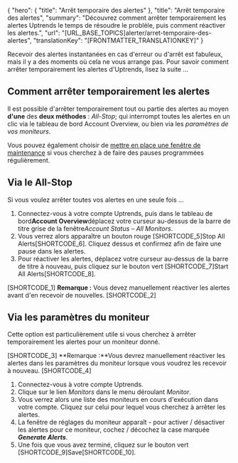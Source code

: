 {
  "hero": {
    "title": "Arrêt temporaire des alertes"
  },
  "title": "Arrêt temporaire des alertes",
  "summary": "Découvrez comment arrêter temporairement les alertes Uptrends le temps de résoudre le problèle, puis comment réactiver les alertes.",
  "url": "[URL_BASE_TOPICS]alerter/arret-temporaire-des-alertes",
  "translationKey": "[FRONTMATTER_TRANSLATIONKEY]"
}

Recevoir des alertes instantanées en cas d'erreur ou d'arrêt est fabuleux, mais il y a des moments où cela ne vous arrange pas. Pour savoir comment arrêter temporairement les alertes d'Uptrends, lisez la suite ...

## Comment arrêter temporairement les alertes

Il est possible d'arrêter temporairement tout ou partie des alertes au moyen **d'une** des **deux méthodes** : *All-Stop*; qui interrompt toutes les alertes en un clic via le tableau de bord Account Overview, ou bien via les *paramètres de vos moniteurs*.

Vous pouvez également choisir de [mettre en place une fenêtre de maintenance]([LINK_URL_1]) si vous cherchez à de faire des pauses programmées régulièrement.

## Via le All-Stop 

Si vous voulez arrêter toutes vos alertes en une seule fois ...

1.  Connectez-vous à votre compte Uptrends, puis dans le tableau de bord**Account Overview**déplacez votre curseur au-dessus de la barre de titre grise de la fenêtre*Account Status – All Monitors*.
2.  Vous verrez alors apparaître un bouton rouge [SHORTCODE_5]Stop All Alerts[SHORTCODE_6]. Cliquez dessus et confirmez afin de faire une pause dans les alertes.
3.  Pour réactiver les alertes, déplacez votre curseur au-dessus de la barre de titre à nouveau, puis cliquez sur le bouton vert [SHORTCODE_7]Start All Alerts[SHORTCODE_8].

[SHORTCODE_1]
**Remarque :** Vous devez manuellement réactiver les alertes avant d'en recevoir de nouvelles.
[SHORTCODE_2]

## Via les paramètres du moniteur

Cette option est particulièrement utile si vous cherchez à arrêter temporairement les alertes pour un moniteur donné.

[SHORTCODE_3]
**Remarque :**Vous devrez manuellement réactiver les alertes dans les paramètres du moniteur lorsque vous voudrez les recevoir à nouveau.
[SHORTCODE_4]

1.  Connectez-vous à votre compte Uptrends.
2.  Clique sur le lien *Monitors* dans le menu déroulant *Monitor*.
3.  Vous verrez alors une liste des moniteurs en cours d'exécution dans votre compte. Cliquez sur celui pour lequel vous cherchez à arrêter les alertes.
4.  La fenêtre de réglages du moniteur apparaît - pour activer / désactiver les alertes pour ce moniteur, cochez / décochez la case marquée ***Generate Alerts***.
5.  Une fois que vous avez terminé, cliquez sur le bouton vert [SHORTCODE_9]Save[SHORTCODE_10].
